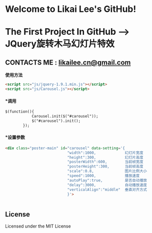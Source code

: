 Welcome to Likai Lee's GitHub!
===================
# The First Project In GitHub --> JQuery旋转木马幻灯片特效
## CONTACTS ME : <likailee.cn@gmail.com>
<i class="icon-cog"></i> **使用方法** 
```html
<script src="js/jquery-1.9.1.min.js"></script> 
<script src="js/Carousel.js"></script> 
```
#### <i class="icon-file"></i> *调用
```html
$(function(){
			Carousel.init($("#carousel"));
			$("#carousel").init();
		});
```
#### <i class="icon-pencil"></i> *设置参数 
```html
<div class="poster-main" id="carousel" data-setting='{
							"width":1000,             幻灯片宽度
							"height":300,             幻灯片高度
							"posterWidth":600,        当前帧宽度
							"posterHeight":300,       当前帧高度
							"scale":0.8,              图片比例大小
							"speed":1000,             播放速度
							"autoPlay":true,          是否自动播放
							"delay":3000,             自动播放速度
							"verticalAlign":"middle"  垂直对齐方式
							}'> 
							
```
## License

Licensed under the MIT License
